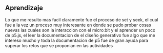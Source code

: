 ## Aprendizaje
Lo que me resulto mas facil claramente fue el proceso de set y seek, el cual fue a la vez un proceso muy interesante en donde se pudo probar cosas nuevas las cuales son
la interaccion con el micro:bit y el aprender un poco de p5.js, el leer la documentacion de el diseño generativo fue algo que me intereso mucho
y toda la documentacion de p5 fue de gran ayuda para superar los retos que se proponian en las actividades 
